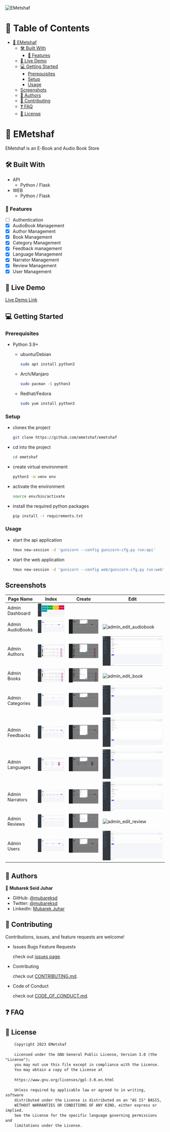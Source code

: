 ![EMetshaf](https://github.com/emetshaf/media/raw/main/images/gh-banner.png?raw=true)

# 📗 Table of Contents

- [📖 EMetshaf ](#emetshaf)
  - [🛠 Built With](#built-with)
    - [🔭 Features](#features)
  - [🚀 Live Demo](#live-demo)
  - [💻 Getting Started](#getting-started)
    - [Prerequisites](#prerequisites)
    - [Setup](#setup)
    - [Usage](#usage)
  - [Screenshots](#screenshots)
  - [👥 Authors](#authors)
  - [🤝 Contributing](#contributing)
  - [❓ FAQ](#faq)
  - [📝 License ](#license)

# 📖 EMetshaf <a name="emetshaf"></a>

EMetshaf is an E-Book and Audio Book Store

## 🛠 Built With <a name="built-with"></a>

- API
  - Python / Flask
- WEB
  - Python / Flask

### 🔭 Features <a name="features"></a>

- [ ] Authentication
- [x] AudioBook Management
- [x] Author Management
- [x] Book Management
- [x] Category Management
- [x] Feedback management
- [x] Language Management
- [x] Narrator Management
- [x] Review Management
- [x] User Management

## 🚀 Live Demo <a name="live-demo"></a>

[Live Demo Link](https://mubareksd.tech)

## 💻 Getting Started <a name="getting-started"></a>

### Prerequisites <a name="prerequisites"></a>

- Python 3.9+

  - ubuntu/Debian

    ```sh
    sudo apt install python3
    ```

  - Arch/Manjaro

    ```sh
    sudo pacman -S python3
    ```

  - Redhat/Fedora

    ```sh
    sudo yum install python3
    ```

### Setup <a name="setup"></a>

- clones the project

  ```sh
  git clone https://github.com/emetshaf/emetshaf
  ```

- cd into the project

  ```sh
  cd emetshaf
  ```

- create virtual environment

  ```sh
  python3 -m venv env
  ```

- activate the environment

  ```sh
  source env/bin/activate
  ```

- install the required python packages

  ```sh
  pip install -r requirements.txt
  ```

### Usage <a name="usage"></a>

- start the api application

  ```sh
  tmux new-session -d 'gunicorn --config gunicorn-cfg.py run:api'
  ```

- start the web application

  ```sh
  tmux new-session -d 'gunicorn --config web/gunicorn-cfg.py run:web'
  ```

## Screenshots <a name="screenshots"></a>

| Page Name        | Index                                                   | Create                                                              | Edit                                                              |
| ---------------- | ------------------------------------------------------- | ------------------------------------------------------------------- | ----------------------------------------------------------------- |
| Admin Dashboard  | ![admin_dashboard](./screenshots/admin_dashboard.png)   |                                                                     |                                                                   |
| Admin AudioBooks | ![admin_audiobooks](./screenshots/admin_audiobooks.png) | ![admin_create_audiobook](./screenshots/admin_create_audiobook.png) | ![admin_edit_audiobook](././screenshots/admin_edit_audiobook.png) |
| Admin Authors    | ![admin_authors](./screenshots/admin_authors.png)       | ![admin_create_author](./screenshots/admin_create_author.png)       | ![admin_edit_author](./screenshots/admin_edit_author.png)         |
| Admin Books      | ![admin_books](./screenshots/admin_books.png)           | ![admin_create_book](./screenshots/admin_create_book.png)           | ![admin_edit_book](././screenshots/admin_edit_book.png)           |
| Admin Categories | ![admin_categories](./screenshots/admin_categories.png) | ![admin_create_category](./screenshots/admin_create_category.png)   | ![admin_edit_category](./screenshots/admin_edit_category.png)     |
| Admin Feedbacks  | ![admin_feedbacks](./screenshots/admin_feedbacks.png)   | ![admin_create_feedback](./screenshots/admin_create_feedback.png)   | ![admin_edit_feedback](./screenshots/admin_edit_feedback.png)     |
| Admin Languages  | ![admin_languages](./screenshots/admin_languages.png)   | ![admin_create_language](./screenshots/admin_create_language.png)   | ![admin_edit_language](./screenshots/admin_edit_language.png)     |
| Admin Narrators  | ![admin_narrators](./screenshots/admin_narrators.png)   | ![admin_create_narrator](./screenshots/admin_create_narrator.png)   | ![admin_edit_narrator](./screenshots/admin_edit_narrator.png)     |
| Admin Reviews    | ![admin_reviews](./screenshots/admin_reviews.png)       | ![admin_create_review](./screenshots/admin_create_review.png)       | ![admin_edit_review](./screenshots/admin_edit_review.png)         |
| Admin Users      | ![admin_users](./screenshots/admin_users.png)           | ![admin_create_user](./screenshots/admin_create_user.png)           | ![admin_edit_user](./screenshots/admin_edit_user.png)             |

## 👥 Authors <a name="authors"></a>

👤 **Mubarek Seid Juhar**

- GitHub: [@mubareksd](https://github.com/mubareksd)
- Twitter: [@mubareksd](https://twitter.com/mubareksd)
- LinkedIn: [Mubarek Juhar](https://linkedin.com/in/mubareksd)

## 🤝 Contributing <a name="contributing"></a>

Contributions, issues, and feature requests are welcome!

- Issues Bugs Feature Requests

  check out [issues page](../../issues/).

- Contributing

  check out [CONTRIBUTING.md](./CONTRIBUTING.md).

- Code of Conduct

  check out [CODE_OF_CONDUCT.md](./CODE_OF_CONDUCT.md).

## ❓ FAQ <a name="faq"></a>

## 📝 License <a name="license"></a>

```text
    Copyright 2023 EMetshaf

    Licensed under the GNU General Public License, Version 3.0 (the "License");
    you may not use this file except in compliance with the License.
    You may obtain a copy of the License at

    https://www.gnu.org/licenses/gpl-3.0.en.html

    Unless required by applicable law or agreed to in writing, software
    distributed under the License is distributed on an "AS IS" BASIS,
    WITHOUT WARRANTIES OR CONDITIONS OF ANY KIND, either express or implied.
    See the License for the specific language governing permissions and
    limitations under the License.
```
